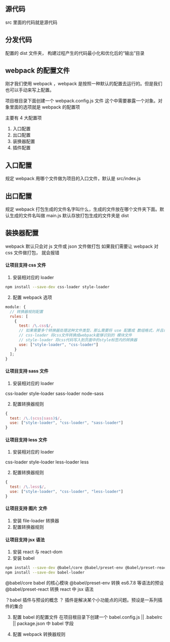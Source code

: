  ## 源代码

src 里面的代码就是源代码

## 分发代码

配置的 dist 文件夹，
构建过程产生的代码最小化和优化后的“输出”目录

## webpack 的配置文件

刚才我们使用 webpack ，webpack 是按照一种默认的配置去运行的。但是我们也可以手动来写上配置。

项目根目录下面创建一个 webpack.config.js 文件
这个中需要暴露一个对象。对象里面的选项就是 webpack 的配置项

主要有 4 大配置项

1. 入口配置
2. 出口配置
3. 装换器配置
4. 插件配置

## 入口配置

规定 webpack 用哪个文件做为项目的入口文件，默认是 src/index.js

## 出口配置

规定 webpack 打包生成的文件名字叫什么，生成的文件放在哪个文件夹下面。默认生成的文件名叫做 main.js 默认存放打包生成的文件夹是 dist

## 装换器配置

webpack 默认只会对 js 文件或 json 文件做打包
如果我们需要让 webpack 对 css 文件做打包， 就会报错

#### 让项目支持 css 文件

1. 安装相对应的 loader

```bash
npm install --save-dev css-loader style-loader
```

2. 配置 webpack 选项

```js
module: {
  // 转换器规则配置
  rules: [
    {
      test: /\.css$/,
      // 如果需要多个转换器处理这种文件类型，那么需要将 use 配置成 数组格式，并且以倒序的方式来写上转换器
      // css-loader 将css文件转换成webpack能够识别的 模块文件
      // style-loader 将css代码写入到页面中的style标签内的转换器
      use: ["style-loader", "css-loader"]
    }
  ];
}
```

#### 让项目支持 sass 文件

1. 安装相对应的 loader

css-loader style-loader sass-loader node-sass

2. 配置转换器规则

```js
{
  test: /\.(scss|sass)$/,
  use: ["style-loader", "css-loader", "sass-loader"]
}
```

#### 让项目支持 less 文件

1. 安装相对应的 loader

css-loader style-loader less-loader less

2. 配置转换器规则

```js
{
  test: /\.less$/,
  use: ["style-loader", "css-loader", "less-loader"]
}
```

#### 让项目支持 图片 文件

1. 安装 file-loader 转换器
2. 配置转换器规则

#### 让项目支持 jsx 语法

1. 安装 react 与 react-dom
2. 安装 babel

```bash
npm install --save-dev @babel/core @babel/preset-env @babel/preset-react
npm install --save-dev babel-loader
```

@babel/core babel 的核心模块
@babel/preset-env 转换 es6.7.8 等语法的预设
@babel/preset-react 转换 react 中 jsx 语法

？babel 插件与预设的概念 ？
插件是解决某个小功能点的问题。预设是一系列插件的集合

3. 配置 babel 的配置文件
   在项目根目录下创建一个 babel.config.js || .babelrc || package.json 中 babel 字段

4. 配置 webpack 转换器规则
